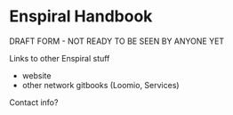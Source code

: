 # Enspiral Handbook

DRAFT FORM - NOT READY TO BE SEEN BY ANYONE YET




Links to other Enspiral stuff

* website
* other network gitbooks (Loomio, Services)

Contact info?

